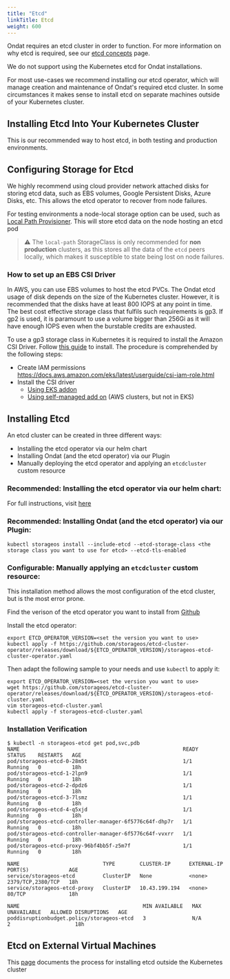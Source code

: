 ```yaml
---
title: "Etcd"
linkTitle: Etcd
weight: 600
---
```


Ondat requires an etcd cluster in order to function. For more information
on why etcd is required, see our [etcd concepts](/docs/concepts/etcd) page.

We do not support using the Kubernetes etcd for Ondat installations.

For most use-cases we recommend installing our etcd operator, which will manage creation and maintenance of Ondat's required etcd cluster.
In some circumstances it makes sense to install etcd on separate machines outside of your Kubernetes cluster.

## Installing Etcd Into Your Kubernetes Cluster

This is our recommended way to host etcd, in both testing and production environments.

## Configuring Storage for Etcd

We highly recommend using cloud provider network attached disks for storing etcd data, such as EBS volumes, Google Persistent Disks, Azure Disks, etc. This allows the etcd operator to recover from node failures.

For testing environments a node-local storage option can be used, such as [Local Path Provisioner](https://github.com/rancher/local-path-provisioner). This will store etcd data on the node hosting an etcd pod

> ⚠️ The `local-path` StorageClass is only recommended for **non production** clusters, as this stores all the data of the `etcd` peers locally, which makes it susceptible to state being lost on node failures.

### How to set up an EBS CSI Driver
In AWS, you can use EBS volumes to host the etcd PVCs. The Ondat etcd usage of disk depends on the size of the Kubernetes cluster. However, it is recommended that the disks have at least 800 IOPS at any point in time. The best cost effective storage class that fulfils such requirements is gp3. If gp2 is used, it is paramount to use a volume bigger than 256Gi as it will have enough IOPS even when the burstable credits are exhausted. 

To use a gp3 storage class in Kubernetes it is required to install the Amazon CSI Driver. Follow [this guide](https://docs.aws.amazon.com/eks/latest/userguide/ebs-csi.html) to install. The procedure is comprehended by the following steps:
* Create IAM permissions https://docs.aws.amazon.com/eks/latest/userguide/csi-iam-role.html
* Install the CSI driver
    * [Using EKS addon](https://docs.aws.amazon.com/eks/latest/userguide/managing-ebs-csi.html)
    * [Using self-managed add on](https://github.com/kubernetes-sigs/aws-ebs-csi-driver/blob/master/docs/install.md) (AWS clusters, but not in EKS)

## Installing Etcd

An etcd cluster can be created in three different ways:
* Installing the etcd operator via our helm chart
* Installing Ondat (and the etcd operator) via our Plugin
* Manually deploying the etcd operator and applying an `etcdcluster` custom resource 

### **Recommended:** Installing the etcd operator via our helm chart:
For full instructions, visit [here](https://github.com/ondat/charts/tree/main/charts/ondat)

### **Recommended:** Installing Ondat (and the etcd operator) via our Plugin:
`kubectl storageos install --include-etcd --etcd-storage-class <the storage class you want to use for etcd> --etcd-tls-enabled`

### **Configurable:** Manually applying an `etcdcluster` custom resource: 
This installation method allows the most configuration of the etcd cluster, but is the most error prone. 

Find the verison of the etcd operator you want to install from [Github](https://github.com/storageos/etcd-cluster-operator/releases/)

Install the etcd operator:
```
export ETCD_OPERATOR_VERSION=<set the version you want to use>
kubectl apply -f https://github.com/storageos/etcd-cluster-operator/releases/download/${ETCD_OPERATOR_VERSION}/storageos-etcd-cluster-operator.yaml
```

Then adapt the following sample to your needs and use `kubectl` to  apply it:
```
export ETCD_OPERATOR_VERSION=<set the version you want to use>
wget https://github.com/storageos/etcd-cluster-operator/releases/download/${ETCD_OPERATOR_VERSION}/storageos-etcd-cluster.yaml
vim storageos-etcd-cluster.yaml
kubectl apply -f storageos-etcd-cluster.yaml
```

### Installation Verification

```
$ kubectl -n storageos-etcd get pod,svc,pdb
NAME                                                     READY   STATUS    RESTARTS   AGE
pod/storageos-etcd-0-28m5t                               1/1     Running   0          18h
pod/storageos-etcd-1-2lpn9                               1/1     Running   0          18h
pod/storageos-etcd-2-dpdz6                               1/1     Running   0          18h
pod/storageos-etcd-3-7lsmz                               1/1     Running   0          18h
pod/storageos-etcd-4-q5xjd                               1/1     Running   0          18h
pod/storageos-etcd-controller-manager-6f5776c64f-dhp7r   1/1     Running   0          18h
pod/storageos-etcd-controller-manager-6f5776c64f-vvxrr   1/1     Running   0          18h
pod/storageos-etcd-proxy-96bf4bb5f-z5m7f                 1/1     Running   0          18h

NAME                           TYPE        CLUSTER-IP      EXTERNAL-IP   PORT(S)             AGE
service/storageos-etcd         ClusterIP   None            <none>        2379/TCP,2380/TCP   18h
service/storageos-etcd-proxy   ClusterIP   10.43.199.194   <none>        80/TCP              18h

NAME                                        MIN AVAILABLE   MAX UNAVAILABLE   ALLOWED DISRUPTIONS   AGE
poddisruptionbudget.policy/storageos-etcd   3               N/A               2                     18h
```

## Etcd on External Virtual Machines

This [page](/docs/prerequisites/etcd-outside-k8s/etcd-outside-the-cluster.md) documents the process for installing etcd outside the Kubernetes cluster
